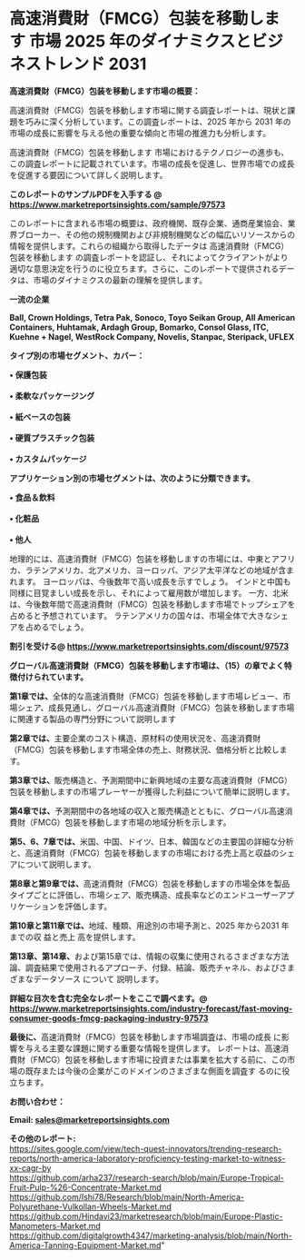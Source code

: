 # 高速消費財（FMCG）包装を移動します 市場 2025 年のダイナミクスとビジネストレンド 2031

<strong><b>高速消費財（FMCG）包装を移動します市場の概要：</b></strong>

高速消費財（FMCG）包装を移動します市場に関する調査レポートは、現状と課題を巧みに深く分析しています。この調査レポートは、2025 年から 2031 年の市場の成長に影響を与える他の重要な傾向と市場の推進力も分析します。

高速消費財（FMCG）包装を移動します 市場におけるテクノロジーの進歩も、この調査レポートに記載されています。市場の成長を促進し、世界市場での成長を促進する要因について詳しく説明します。

<strong>このレポートのサンプルPDFを入手する @ <a href=https://www.marketreportsinsights.com/sample/97573>https://www.marketreportsinsights.com/sample/97573</a></strong>

このレポートに含まれる市場の概要は、政府機関、既存企業、通商産業協会、業界ブローカー、その他の規制機関および非規制機関などの幅広いリソースからの情報を提供します。これらの組織から取得したデータは 高速消費財（FMCG）包装を移動します の調査レポートを認証し、それによってクライアントがより適切な意思決定を行うのに役立ちます。さらに、このレポートで提供されるデータは、市場のダイナミクスの最新の理解を提供します。

<strong>一流の企業</strong>

<strong><b>Ball, Crown Holdings, Tetra Pak, Sonoco, Toyo Seikan Group, All American Containers, Huhtamak, Ardagh Group, Bomarko, Consol Glass, ITC, Kuehne + Nagel, WestRock Company, Novelis, Stanpac, Steripack, UFLEX</b></strong>

<strong><b>タイプ別の市場セグメント、カバー：</b></strong>

<strong>• 保護包装<br><br>• 柔軟なパッケージング<br><br>• 紙ベースの包装<br><br>• 硬質プラスチック包装<br><br>• カスタムパッケージ</strong>

<strong><b>アプリケーション別の市場セグメントは、次のように分類できます。</b></strong>

<strong>• 食品＆飲料<br><br>• 化粧品<br><br>• 他人</strong>

 地理的には、高速消費財（FMCG）包装を移動しますの市場には、中東とアフリカ、ラテンアメリカ、北アメリカ、ヨーロッパ、アジア太平洋などの地域が含まれます。 ヨーロッパは、今後数年で高い成長を示すでしょう。 インドと中国も同様に目覚ましい成長を示し、それによって雇用数が増加します。 一方、北米は、今後数年間で高速消費財（FMCG）包装を移動します市場でトップシェアを占めると予想されています。 ラテンアメリカの国々は、市場全体で大きなシェアを占めるでしょう。

<strong>割引を受ける@ <a href=https://www.marketreportsinsights.com/discount/97573>https://www.marketreportsinsights.com/discount/97573</a></strong>

<strong><b>グローバル高速消費財（FMCG）包装を移動します市場は、（15）の章でよく特徴付けられています。</b></strong>

<strong><b>第</b></strong><strong><b>1章では、</b></strong>全体的な高速消費財（FMCG）包装を移動します市場レビュー、市場シェア、成長見通し、グローバル高速消費財（FMCG）包装を移動します市場に関連する製品の専門分野について説明します

<strong><b>第2章では、</b></strong>主要企業のコスト構造、原材料の使用状況を、高速消費財（FMCG）包装を移動します市場全体の売上、財務状況、価格分析と比較します。

<strong><b>第3章では、</b></strong>販売構造と、予測期間中に新興地域の主要な高速消費財（FMCG）包装を移動しますの市場プレーヤーが獲得した利益について簡単に説明します。

<strong><b>第4章では、</b></strong>予測期間中の各地域の収入と販売構造とともに、グローバル高速消費財（FMCG）包装を移動します市場の地域分析を示します。

<strong><b>第5、6、7章では、</b></strong>米国、中国、ドイツ、日本、韓国などの主要国の詳細な分析と、高速消費財（FMCG）包装を移動しますの市場における売上高と収益のシェアについて説明します。

<strong><b>第8章と第9章では、</b></strong>高速消費財（FMCG）包装を移動しますの市場全体を製品タイプごとに評価し、市場シェア、販売構造、成長率などのエンドユーザーアプリケーションを評価します。

<strong><b>第10章と第11章では、</b></strong>地域、種類、用途別の市場予測と、2025 年から2031 年までの収 益と売上 高を提供します。

<strong><b>第13章、第14章、</b></strong>および第15章では、情報の収集に使用されるさまざまな方法論、調査結果で使用されるアプローチ、付録、結論、販売チャネル、およびさまざまなデータソース について 説明します。

<strong>詳細な目次を含む完全なレポートをここで調べます。@ <a href=https://www.marketreportsinsights.com/industry-forecast/fast-moving-consumer-goods-fmcg-packaging-industry-97573>https://www.marketreportsinsights.com/industry-forecast/fast-moving-consumer-goods-fmcg-packaging-industry-97573</a></strong>

<strong><b>最後に、</b></strong>高速消費財（FMCG）包装を移動します市場調査は、市場の成長 に影響を</a>与える主要な課題に関する重要な情報を提供します。 レポートは、高速消費財（FMCG）包装を移動します市場に投資または事業を拡大する前に、この市場の既存または今後の企業がこのドメインのさまざまな側面を調査す るのに役 立ちます。

<strong><b>お問い合わせ：</b></strong>

<strong>Email: </strong><a href=mailto:sales@marketreportsinsights.com><strong>sales@marketreportsinsights.com</strong></a>

<strong>その他のレポート:</strong>
<br>
<a href=https://sites.google.com/view/tech-quest-innovators/trending-research-reports/north-america-laboratory-proficiency-testing-market-to-witness-xx-cagr-by>https://sites.google.com/view/tech-quest-innovators/trending-research-reports/north-america-laboratory-proficiency-testing-market-to-witness-xx-cagr-by</a>
<br>
<a href=https://github.com/arha237/research-search/blob/main/Europe-Tropical-Fruit-Pulp-%26-Concentrate-Market.md>https://github.com/arha237/research-search/blob/main/Europe-Tropical-Fruit-Pulp-%26-Concentrate-Market.md</a>
<br>
<a href=https://github.com/Ishi78/Research/blob/main/North-America-Polyurethane-Vulkollan-Wheels-Market.md>https://github.com/Ishi78/Research/blob/main/North-America-Polyurethane-Vulkollan-Wheels-Market.md</a>
<br>
<a href=https://github.com/Hindavi23/marketresearch/blob/main/Europe-Plastic-Manometers-Market.md>https://github.com/Hindavi23/marketresearch/blob/main/Europe-Plastic-Manometers-Market.md</a>
<br>
<a href=https://github.com/digitalgrowth4347/marketing-analysis/blob/main/North-America-Tanning-Equipment-Market.md>https://github.com/digitalgrowth4347/marketing-analysis/blob/main/North-America-Tanning-Equipment-Market.md</a>"
